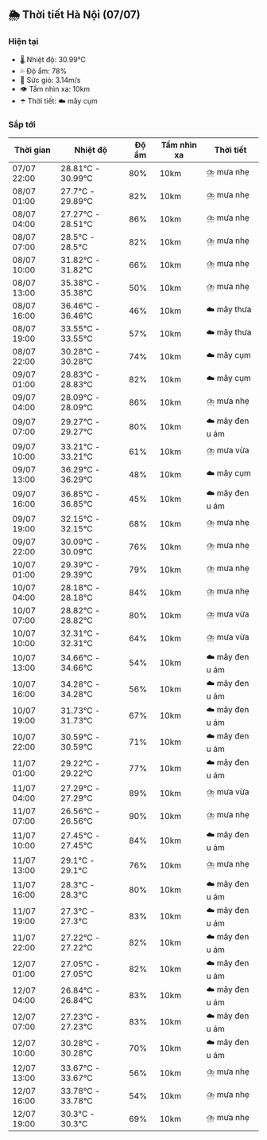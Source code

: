 ## 🌦️ Thời tiết Hà Nội (07/07)

### Hiện tại

- 🌡️ Nhiệt độ: 30.99℃
- 💦 Độ ẩm: 78%
- 💨 Sức gió: 3.14m/s
- 👁️ Tầm nhìn xa: 10km
- ☂️ Thời tiết: ☁️ mây cụm

### Sắp tới

| Thời gian | Nhiệt độ | Độ ẩm | Tầm nhìn xa | Thời tiết |
| --- | --- | --- | --- | --- |
| 07/07 22:00 | 28.81℃ - 30.99℃ | 80% | 10km | ⛈️ mưa nhẹ |
| 08/07 01:00 | 27.7℃ - 29.89℃ | 82% | 10km | ⛈️ mưa nhẹ |
| 08/07 04:00 | 27.27℃ - 28.51℃ | 86% | 10km | ⛈️ mưa nhẹ |
| 08/07 07:00 | 28.5℃ - 28.5℃ | 82% | 10km | ⛈️ mưa nhẹ |
| 08/07 10:00 | 31.82℃ - 31.82℃ | 66% | 10km | ⛈️ mưa nhẹ |
| 08/07 13:00 | 35.38℃ - 35.38℃ | 50% | 10km | ⛈️ mưa nhẹ |
| 08/07 16:00 | 36.46℃ - 36.46℃ | 46% | 10km | ☁️ mây thưa |
| 08/07 19:00 | 33.55℃ - 33.55℃ | 57% | 10km | ☁️ mây thưa |
| 08/07 22:00 | 30.28℃ - 30.28℃ | 74% | 10km | ☁️ mây cụm |
| 09/07 01:00 | 28.83℃ - 28.83℃ | 82% | 10km | ☁️ mây cụm |
| 09/07 04:00 | 28.09℃ - 28.09℃ | 86% | 10km | ⛈️ mưa nhẹ |
| 09/07 07:00 | 29.27℃ - 29.27℃ | 80% | 10km | ☁️ mây đen u ám |
| 09/07 10:00 | 33.21℃ - 33.21℃ | 61% | 10km | ⛈️ mưa vừa |
| 09/07 13:00 | 36.29℃ - 36.29℃ | 48% | 10km | ☁️ mây cụm |
| 09/07 16:00 | 36.85℃ - 36.85℃ | 45% | 10km | ☁️ mây đen u ám |
| 09/07 19:00 | 32.15℃ - 32.15℃ | 68% | 10km | ⛈️ mưa nhẹ |
| 09/07 22:00 | 30.09℃ - 30.09℃ | 76% | 10km | ⛈️ mưa nhẹ |
| 10/07 01:00 | 29.39℃ - 29.39℃ | 79% | 10km | ⛈️ mưa nhẹ |
| 10/07 04:00 | 28.18℃ - 28.18℃ | 84% | 10km | ⛈️ mưa nhẹ |
| 10/07 07:00 | 28.82℃ - 28.82℃ | 80% | 10km | ⛈️ mưa vừa |
| 10/07 10:00 | 32.31℃ - 32.31℃ | 64% | 10km | ⛈️ mưa vừa |
| 10/07 13:00 | 34.66℃ - 34.66℃ | 54% | 10km | ☁️ mây đen u ám |
| 10/07 16:00 | 34.28℃ - 34.28℃ | 56% | 10km | ☁️ mây đen u ám |
| 10/07 19:00 | 31.73℃ - 31.73℃ | 67% | 10km | ☁️ mây đen u ám |
| 10/07 22:00 | 30.59℃ - 30.59℃ | 71% | 10km | ☁️ mây đen u ám |
| 11/07 01:00 | 29.22℃ - 29.22℃ | 77% | 10km | ☁️ mây đen u ám |
| 11/07 04:00 | 27.29℃ - 27.29℃ | 89% | 10km | ⛈️ mưa vừa |
| 11/07 07:00 | 26.56℃ - 26.56℃ | 90% | 10km | ⛈️ mưa nhẹ |
| 11/07 10:00 | 27.45℃ - 27.45℃ | 84% | 10km | ☁️ mây đen u ám |
| 11/07 13:00 | 29.1℃ - 29.1℃ | 76% | 10km | ⛈️ mưa nhẹ |
| 11/07 16:00 | 28.3℃ - 28.3℃ | 80% | 10km | ☁️ mây đen u ám |
| 11/07 19:00 | 27.3℃ - 27.3℃ | 83% | 10km | ☁️ mây đen u ám |
| 11/07 22:00 | 27.22℃ - 27.22℃ | 82% | 10km | ☁️ mây đen u ám |
| 12/07 01:00 | 27.05℃ - 27.05℃ | 82% | 10km | ☁️ mây đen u ám |
| 12/07 04:00 | 26.84℃ - 26.84℃ | 83% | 10km | ☁️ mây đen u ám |
| 12/07 07:00 | 27.23℃ - 27.23℃ | 83% | 10km | ☁️ mây đen u ám |
| 12/07 10:00 | 30.28℃ - 30.28℃ | 70% | 10km | ☁️ mây đen u ám |
| 12/07 13:00 | 33.67℃ - 33.67℃ | 56% | 10km | ⛈️ mưa nhẹ |
| 12/07 16:00 | 33.78℃ - 33.78℃ | 54% | 10km | ⛈️ mưa nhẹ |
| 12/07 19:00 | 30.3℃ - 30.3℃ | 69% | 10km | ⛈️ mưa nhẹ |
